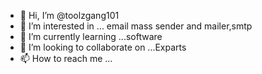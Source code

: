 - 👋 Hi, I’m @toolzgang101
- 👀 I’m interested in ... email mass sender and mailer,smtp
- 🌱 I’m currently learning ...software
- 💞️ I’m looking to collaborate on ...Exparts 
- 📫 How to reach me ...

<!---
toolzgang101/toolzgang101 is a ✨ special ✨ repository because its `README.md` (this file) appears on your GitHub profile.
You can click the Preview link to take a look at your changes.
--->
